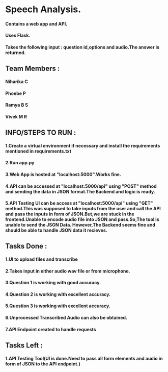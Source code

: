 # Speech Analysis.
#### Contains a web app and API.
#### Uses Flask.
#### Takes the following input : question id,options and audio.The answer is returned.

## Team Members : 
#### Niharika C
#### Phoebe P
#### Ramya B S 
#### Vivek M R


##  INFO/STEPS TO RUN :
#### 1.Create a virtual environment if necessary and install the requirements mentioned in requirements.txt
#### 2.Run app.py
#### 3.Web App is hosted at "localhost:5000".Works fine.
#### 4.API can be accessed at "localhost:5000/api" using "POST" method and sending the data in JSON format.The Backend and logic is ready.
#### 5.API Testing UI can be access at "localhost:5000/api" using "GET" method.This was supposed to take inputs from the user and call the API and pass the inputs in form of JSON.But,we are stuck in the frontend.Unable to encode audio file into JSON and pass.So,The tool is unable to send the JSON Data. However,The Backend seems fine and should be able to handle JSON data it recieves.



## Tasks Done : 
#### 1.UI to upload files and transcribe
#### 2.Takes input in either audio wav file or from microphone.
#### 3.Question 1 is working with good accuracy.
#### 4.Question 2 is working with excellent accuracy.
#### 5.Question 3 is working with excellent accuracy.
#### 6.Unprocessed Transcribed Audio can also be obtained.
#### 7.API Endpoint created to handle requests

## Tasks Left :
#### 1.API Testing Tool(UI is done.Need to pass all form elements and audio in form of JSON to the API endpoint.)
